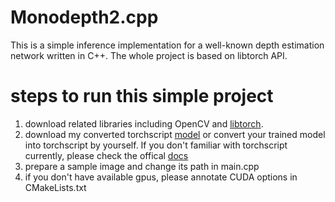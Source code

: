 # Monodepth2.cpp
This is a simple inference implementation for a well-known depth estimation network written in C++. The whole project is based on libtorch API.

# steps to run this simple project

1. download related libraries including OpenCV and [libtorch](https://pytorch.org/get-started/locally/).
2. download my converted torchscript [model](https://drive.google.com/file/d/1kZ0H_dWjjv07TvmgbENdhPnkuKQEXt9g/view?usp=sharing) or convert your trained model into torchscript by yourself. If you don't familiar with torchscript currently, please check the offical [docs](https://pytorch.org/tutorials/advanced/cpp_export.html)
3. prepare a sample image and change its path in main.cpp
4. if you don't have available gpus, please annotate CUDA options in CMakeLists.txt
